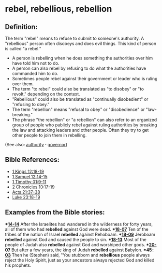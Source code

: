 # rebel, rebellious, rebellion #

## Definition: ##

The term "rebel" means to refuse to submit to someone's authority. A "rebellious" person often disobeys and does evil things. This kind of person is called "a rebel."

* A person is rebelling when he does something the authorities over him have told him not to do.
* A person can also rebel by refusing to do what the authorities have commanded him to do.
* Sometimes people rebel against their government or leader who is ruling over them.
* The term "to rebel" could also be translated as "to disobey" or "to revolt," depending on the context.
* "Rebellious" could also be translated as "continually disobedient" or "refusing to obey."
* The term "rebellion" means "refusal to obey" or "disobedience" or "law-breaking."
* The phrase "the rebellion" or "a rebellion" can also refer to an organized group of people who publicly rebel against ruling authorities by breaking the law and attacking leaders and other people. Often they try to get other people to join them in rebelling.

(See also: [authority](../kt/authority.md) **·** [governor](../other/governor.md))

## Bible References: ##

* [1 Kings 12:18-19](https://door43.org/en/bible/notes/1ki/12/18)
* [1 Samuel 12:14-15](https://door43.org/en/bible/notes/1sa/12/14)
* [1 Timothy 01:9-11](https://door43.org/en/bible/notes/1ti/01/09)
* [2 Chronicles 10:17-19](https://door43.org/en/bible/notes/2ch/10/17)
* [Acts 21:37-38](https://door43.org/en/bible/notes/act/21/37)
* [Luke 23:18-19](https://door43.org/en/bible/notes/luk/23/18)

## Examples from the Bible stories: ##

  __*[14-14](https://door43.org/en/obs/notes/frames/14-14)__ After the Israelites had wandered in the wilderness for forty years, all of them who had __rebelled__ against God were dead. 
  __*[18-07](https://door43.org/en/obs/notes/frames/18-07)__ Ten of the tribes of the nation of Israel __rebelled__ against Rehoboam. 
  __*[18-09](https://door43.org/en/obs/notes/frames/18-09)__ Jeroboam __rebelled__ against God and caused the people to sin. 
  __*[18-13](https://door43.org/en/obs/notes/frames/18-13)__ Most of the people of Judah also __rebelled__ against God and worshiped other gods. 
  __*[20-07](https://door43.org/en/obs/notes/frames/20-07)__ But after a few years, the king of Judah __rebelled__ against Babylon. 
  __*[45-03](https://door43.org/en/obs/notes/frames/45-03)__ Then he (Stephen) said, "You stubborn and __rebellious__ people always reject the Holy Spirit, just as your ancestors always rejected God and killed his prophets.


